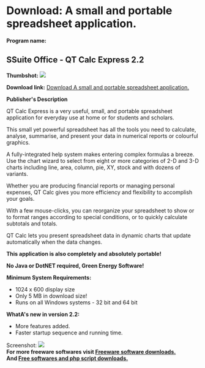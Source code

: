 # Download: A small and portable spreadsheet application.

**Program name:**

## SSuite Office - QT Calc Express 2.2

  
**Thumbshot:** ![](http://www.freewarefiles.com/screenshot/ssuite_qtcalc_md.jpg)   
  
**Download link:** [Download A small and portable spreadsheet application.](http://freesoftwares.boysofts.com/SSuite-Office-QT-Calc-Express_program_66328.html)  
  


**Publisher's Description**  
  


QT Calc Express is a very useful, small, and portable spreadsheet application for everyday use at home or for students and scholars. 

This small yet powerful spreadsheet has all the tools you need to calculate, analyse, summarise, and present your data in numerical reports or colourful graphics.

A fully-integrated help system makes entering complex formulas a breeze. Use the chart wizard to select from eight or more categories of 2-D and 3-D charts including line, area, column, pie, XY, stock and with dozens of variants.

Whether you are producing financial reports or managing personal expenses, QT Calc gives you more efficiency and flexibility to accomplish your goals.

With a few mouse-clicks, you can reorganize your spreadsheet to show or to format ranges according to special conditions, or to quickly calculate subtotals and totals.

QT Calc lets you present spreadsheet data in dynamic charts that update automatically when the data changes.

**This application is also completely and absolutely portable!**

**No Java or DotNET required, Green Energy Software!**

**Minimum System Requirements:**

  * 1024 x 600 display size 
  * Only 5 MB in download size! 
  * Runs on all Windows systems - 32 bit and 64 bit 

**WhatA's new in version 2.2:**

  * More features added. 
  * Faster startup sequence and running time. 

  
  
Screenshot: ![](http://www.freewarefiles.com/screenshot/ssuite_qtcalc.jpg)   
**For more freeware softwares visit [Freeware software downloads.](http://freesoftwares.boysofts.com/)**   
**And [Free softwares and php script downloads.](http://www.boysofts.com/)**

